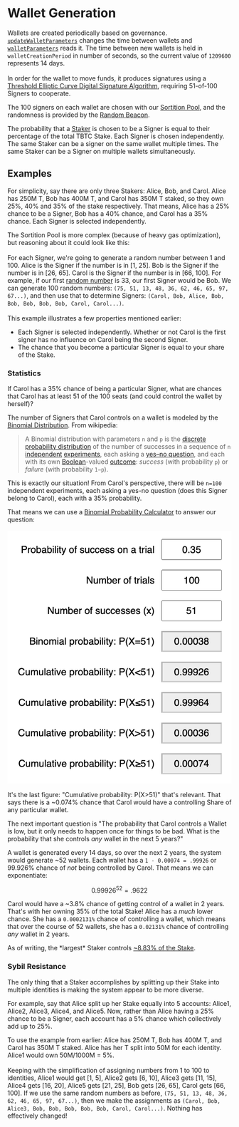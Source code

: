 # Wallet Generation

Wallets are created periodically based on governance. [`updateWalletParameters`](https://etherscan.io/address/0x5e4861a80b55f035d899f66772117f00fa0e8e7b#writeProxyContract#F32) changes the time between wallets and [`walletParameters`](https://etherscan.io/address/0x5e4861a80b55f035d899f66772117f00fa0e8e7b#readProxyContract#F18) reads it. The time between new wallets is held in `walletCreationPeriod` in number of seconds, so the current value of `1209600` represents 14 days.\
\
In order for the wallet to move funds, it produces signatures using a [Threshold Elliptic Curve Digital Signature Algorithm](https://eprint.iacr.org/2019/114.pdf), requiring 51-of-100 Signers to cooperate.

The 100 signers on each wallet are chosen with our [Sortition Pool](https://github.com/keep-network/sortition-pools), and the randomness is provided by the [Random Beacon](https://github.com/keep-network/keep-core/tree/main/pkg/beacon).

The probability that a [Staker](https://dashboard.threshold.network/staking/how-it-works/overview) is chosen to be a Signer is equal to their percentage of the total TBTC Stake. Each Signer is chosen independently. The same Staker can be a signer on the same wallet multiple times. The same Staker can be a Signer on multiple wallets simultaneously.

## Examples

For simplicity, say there are only three Stakers: Alice, Bob, and Carol. Alice has 250M T, Bob has 400M T, and Carol has 350M T staked, so they own 25%, 40% and 35% of the stake respectively. That means, Alice has a 25% chance to be a Signer, Bob has a 40% chance, and Carol has a 35% chance. Each Signer is selected independently.

The Sortition Pool is more complex (because of heavy gas optimization), but reasoning about it could look like this:\
\
For each Signer, we're going to generate a random number between 1 and 100. Alice is the Signer if the number is in \[1, 25]. Bob is the Signer if the number is in \[26, 65]. Carol is the Signer if the number is in \[66, 100]. For example, if our first [random number](https://www.random.org/) is 33, our first Signer would be Bob. We can generate 100 random numbers: `(75, 51, 13, 48, 36, 62, 46, 65, 97, 67...)`, and then use that to determine Signers: `(Carol, Bob, Alice, Bob, Bob, Bob, Bob, Bob, Carol, Carol...)`.\
\
This example illustrates a few properties mentioned earlier:

* Each Signer is selected independently. Whether or not Carol is the first signer has no influence on Carol being the second Signer.
* The chance that you become a particular Signer is equal to your share of the Stake.

### Statistics

If Carol has a 35% chance of being a particular Signer, what are chances that Carol has at least 51 of the 100 seats (and could control the wallet by herself)?

The number of Signers that Carol controls on a wallet is modeled by the [Binomial Distribution](https://en.wikipedia.org/wiki/Binomial\_distribution). From wikipedia:

> A Binomial distribution with parameters `n` and `p` is the [discrete probability distribution](https://en.wikipedia.org/wiki/Discrete\_probability\_distribution) of the number of successes in a sequence of `n` [independent](https://en.wikipedia.org/wiki/Statistical\_independence) [experiments](https://en.wikipedia.org/wiki/Experiment\_\(probability\_theory\)), each asking a [yes–no question](https://en.wikipedia.org/wiki/Yes%E2%80%93no\_question), and each with its own [Boolean](https://en.wikipedia.org/wiki/Boolean-valued\_function)-valued [outcome](https://en.wikipedia.org/wiki/Outcome\_\(probability\)): _success_ (with probability `p`) or _failure_ (with probability `1−p`).

This is exactly our situation! From Carol's perspective, there will be `n=100` independent experiments, each asking a yes-no question (does this Signer belong to Carol), each with a 35% probability.

That means we can use a [Binomial Probability Calculator](https://stattrek.com/online-calculator/binomial) to answer our question:\
\
![](../../.gitbook/assets/image.png)

It's the last figure: "Cumulative probability: P(X>51)" that's relevant. That says there is a \~0.074% chance that Carol would have a controlling Share of any particular wallet.

The next important question is "The probability that Carol controls a Wallet is low, but it only needs to happen once for things to be bad. What is the probability that she controls _any_ wallet in the next 5 years?"

A wallet is generated every 14 days, so over the next 2 years, the system would generate \~52 wallets. Each wallet has a `1 - 0.00074 = .99926` or 99.926% chance of _not_ being controlled by Carol. That means we can exponentiate:

$$
0.99926^{52} = .9622
$$

Carol would have a \~3.8% chance of getting control of a wallet in 2 years. That's with her owning 35% of the total Stake! Alice has a _much_ lower chance. She has a `0.0002131%` chance of controlling a wallet, which means that over the course of 52 wallets, she has a `0.02131%` chance of controlling _any_ wallet in 2 years.

As of writing, the \*largest\* Staker controls [\~8.83% of the Stake](https://dune.com/queries/2013598).

### Sybil Resistance

The only thing that a Staker accomplishes by splitting up their Stake into multiple identities is making the system appear to be more diverse.

For example, say that Alice split up her Stake equally into 5 accounts: Alice1, Alice2, Alice3, Alice4, and Alice5. Now, rather than Alice having a 25% chance to be a Signer, each account has a 5% chance which collectively add up to 25%.

To use the example from earlier: Alice has 250M T, Bob has 400M T, and Carol has 350M T staked. Alice has her T split into 50M for each identity. Alice1 would own 50M/1000M = 5%.\
\
Keeping with the simplification of assigning numbers from 1 to 100 to identities, Alice1 would get \[1, 5], Alice2 gets \[6, 10], Alice3 gets \[11, 15], Alice4 gets \[16, 20], Alice5 gets \[21, 25], Bob gets \[26, 65], Carol gets \[66, 100]. If we use the same random numbers as before, `(75, 51, 13, 48, 36, 62, 46, 65, 97, 67...)`, then we make the assignments as `(Carol, Bob, Alice3, Bob, Bob, Bob, Bob, Bob, Carol, Carol...)`. Nothing has effectively changed!

